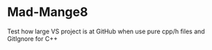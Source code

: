 # Mad-Mange8
Test how large VS project is at GitHub when use pure cpp/h files and GitIgnore for C++ 
